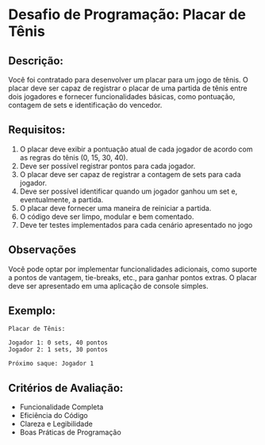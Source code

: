 # Desafio de Programação: Placar de Tênis 

## Descrição:

Você foi contratado para desenvolver um placar para um jogo de tênis. O placar deve ser capaz de registrar o placar de uma partida de tênis entre dois jogadores e fornecer funcionalidades básicas, como pontuação, contagem de sets e identificação do vencedor.

## Requisitos:

 1. O placar deve exibir a pontuação atual de cada jogador de acordo com as regras do tênis (0, 15, 30, 40).
 2. Deve ser possível registrar pontos para cada jogador.
 3. O placar deve ser capaz de registrar a contagem de sets para cada jogador.
 4. Deve ser possível identificar quando um jogador ganhou um set e, eventualmente, a partida.
 5. O placar deve fornecer uma maneira de reiniciar a partida.
 6. O código deve ser limpo, modular e bem comentado.
 7. Deve ter testes implementados para cada cenário apresentado no jogo

## Observações

Você pode optar por implementar funcionalidades adicionais, como suporte a pontos de vantagem, tie-breaks, etc., para ganhar pontos extras.
O placar deve ser apresentado em uma aplicação de console simples.

## Exemplo:

    Placar de Tênis:
    
    Jogador 1: 0 sets, 40 pontos
    Jogador 2: 1 sets, 30 pontos
    
    Próximo saque: Jogador 1

## Critérios de Avaliação:

 - Funcionalidade Completa
 - Eficiência do Código
 - Clareza e Legibilidade
 - Boas Práticas de Programação

